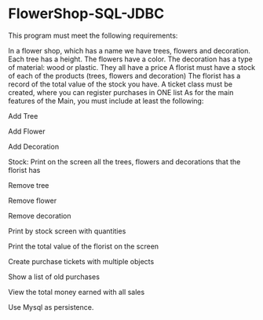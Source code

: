 # FlowerShop-SQL-JDBC

This program must meet the following requirements:

In a flower shop, which has a name we have trees, flowers and decoration.
Each tree has a height.
The flowers have a color.
The decoration has a type of material: wood or plastic.
They all have a price
A florist must have a stock of each of the products (trees, flowers and decoration)
The florist has a record of the total value of the stock you have.
A ticket class must be created, where you can register purchases in ONE list
As for the main features of the Main, you must include at least the following:


Add Tree

Add Flower

Add Decoration

Stock: Print on the screen all the trees, flowers and decorations that the florist has

Remove tree

Remove flower

Remove decoration

Print by stock screen with quantities

Print the total value of the florist on the screen

Create purchase tickets with multiple objects

Show a list of old purchases

View the total money earned with all sales




Use Mysql as persistence.
